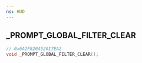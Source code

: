 ```yaml
---
ns: HUD
---
```

## _PROMPT_GLOBAL_FILTER_CLEAR

```c
// 0x6A2F820452017EA2
void _PROMPT_GLOBAL_FILTER_CLEAR();
```

